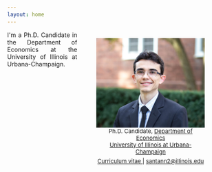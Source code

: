 ```yaml
---
layout: home
---
```


 <style type="text/css">
  figure, div.figure {
      float: right;
      width: 50%;
      text-align: center;
      font-size: smaller;
      padding: 0.4em;
      text-indent: 0;
    }
  </style>
  
  <style>
   p.ex1 {
    max-width: 300px;
    }
 </style>

<figure>
<img src="./files/profile.jpg" alt="profile" style="width: 360px;" align="right" />
<figcaption align="right"><p align="center"><font size="2.8">Ph.D. Candidate, <a href="http://www.economics.illinois.edu" target="_blank">Department of Economics</a><br/> <a href="https://illinois.edu/" target="_blank">University of Illinois at Urbana-Champaign</a><br/><a href="/files/vpsantanna_CV.pdf" target="_blank"> Curriculum vitae <i class="far fa-file-pdf" style="font-size:20px"></i></a> | <a href="mailto:santann2@illinois.edu"> <i class="far fa-envelope"></i> santann2@illinois.edu</a> </font></p></figcaption>
</figure>

<p style="text-align:justify" class="ex1">I'm a Ph.D. Candidate in the Department of Economics at the University of Illinois at Urbana-Champaign. </p>

 
 


